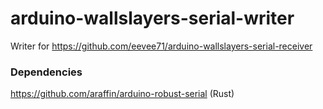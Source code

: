 # arduino-wallslayers-serial-writer
Writer for https://github.com/eevee71/arduino-wallslayers-serial-receiver

### Dependencies

https://github.com/araffin/arduino-robust-serial (Rust)

